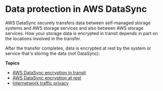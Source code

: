 # Data protection in AWS DataSync<a name="data-protection"></a>

AWS DataSync securely transfers data between self\-managed storage systems and AWS storage services and also between AWS storage services\. How your storage data is encrypted in transit depends in part on the locations involved in the transfer\. 

After the transfer completes, data is encrypted at rest by the system or service that's storing the data \(not DataSync\)\.

**Topics**
+ [AWS DataSync encryption in transit](encryption-in-transit.md)
+ [AWS DataSync encryption at rest](encrypting-data.md)
+ [Internetwork traffic privacy](internetwork-traffic-privacy.md)